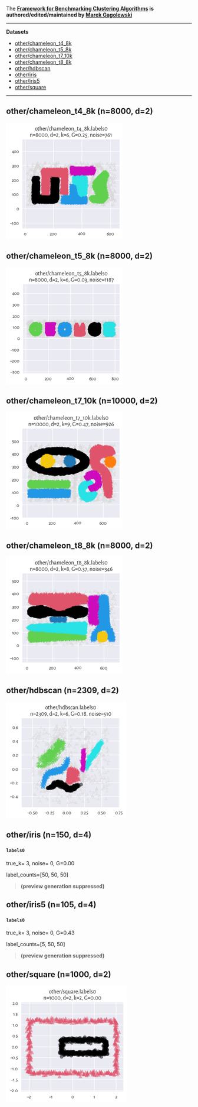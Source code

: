 The **[Framework for Benchmarking Clustering Algorithms](https://clustering-benchmarks.gagolewski.com)
is authored/edited/maintained by [Marek Gagolewski](https://www.gagolewski.com)**


--------------------------------------------------------------------------------

**Datasets**

* [other/chameleon_t4_8k](#chameleon_t4_8k)
* [other/chameleon_t5_8k](#chameleon_t5_8k)
* [other/chameleon_t7_10k](#chameleon_t7_10k)
* [other/chameleon_t8_8k](#chameleon_t8_8k)
* [other/hdbscan](#hdbscan)
* [other/iris](#iris)
* [other/iris5](#iris5)
* [other/square](#square)

--------------------------------------------------------------------------------

## other/chameleon_t4_8k (n=8000, d=2) <a name="chameleon_t4_8k"></a>

![](other/chameleon_t4_8k.labels0.png)



## other/chameleon_t5_8k (n=8000, d=2) <a name="chameleon_t5_8k"></a>

![](other/chameleon_t5_8k.labels0.png)



## other/chameleon_t7_10k (n=10000, d=2) <a name="chameleon_t7_10k"></a>

![](other/chameleon_t7_10k.labels0.png)



## other/chameleon_t8_8k (n=8000, d=2) <a name="chameleon_t8_8k"></a>

![](other/chameleon_t8_8k.labels0.png)



## other/hdbscan (n=2309, d=2) <a name="hdbscan"></a>

![](other/hdbscan.labels0.png)



## other/iris (n=150, d=4) <a name="iris"></a>

#### `labels0`

true_k= 3, noise=    0, G=0.00

label_counts=[50, 50, 50]

> **(preview generation suppressed)**





## other/iris5 (n=105, d=4) <a name="iris5"></a>

#### `labels0`

true_k= 3, noise=    0, G=0.43

label_counts=[5, 50, 50]

> **(preview generation suppressed)**





## other/square (n=1000, d=2) <a name="square"></a>

![](other/square.labels0.png)



